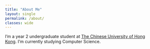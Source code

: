 ```yaml
---
title: "About Me"
layout: single
permalink: /about/
classes: wide
---
```


I’m a year 2 undergraduate student at [The Chinese University of Hong Kong](https://www.cuhk.edu.hk/). I’m currently studying Computer Science.